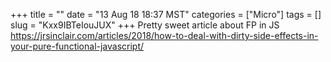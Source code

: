 +++
title = ""
date = "13 Aug 18 18:37 MST"
categories = ["Micro"]
tags = []
slug = "Kxx9IBTeIouJUX"
+++
Pretty sweet article about FP in JS https://jrsinclair.com/articles/2018/how-to-deal-with-dirty-side-effects-in-your-pure-functional-javascript/
